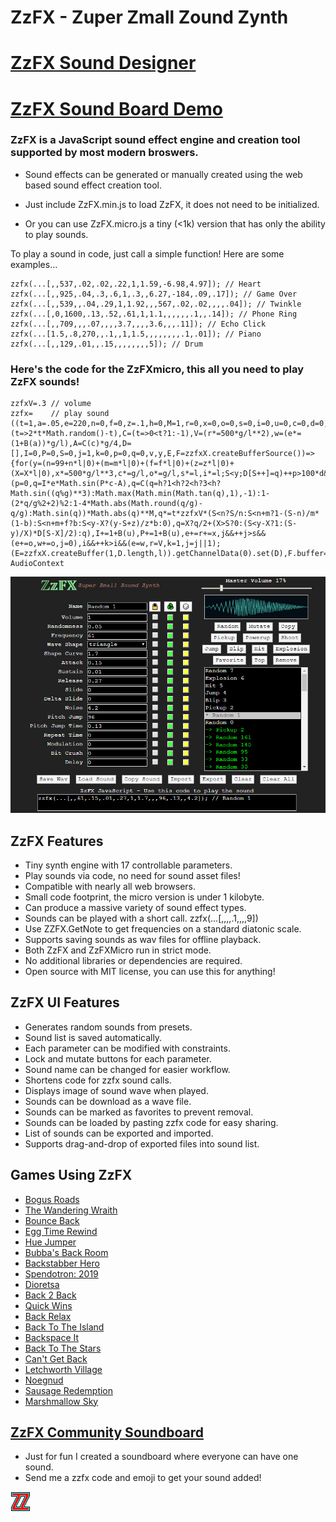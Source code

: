 # ZzFX - Zuper Zmall Zound Zynth

# [ZzFX Sound Designer](https://zzfx.3d2k.com)
# [ZzFX Sound Board Demo](https://codepen.io/KilledByAPixel/full/BaowKzv)

### ZzFX is a JavaScript sound effect engine and creation tool supported by most modern broswers.

- Sound effects can be generated or manually created using the web based sound effect creation tool.

- Just include ZzFX.min.js to load ZzFX, it does not need to be initialized.

- Or you can use ZzFX.micro.js a tiny (<1k) version that has only the ability to play sounds.

To play a sound in code, just call a simple function! Here are some examples...

```
zzfx(...[,,537,.02,.02,.22,1,1.59,-6.98,4.97]); // Heart
zzfx(...[,,925,.04,.3,.6,1,.3,,6.27,-184,.09,.17]); // Game Over
zzfx(...[,,539,,.04,.29,1,1.92,,,567,.02,.02,,,,.04]); // Twinkle
zzfx(...[,0,1600,.13,.52,.61,1,1.1,,,,,,.1,,.14]); // Phone Ring
zzfx(...[,,709,,,.07,,,,3.7,,,,3.6,,,.11]); // Echo Click
zzfx(...[1.5,.8,270,,.1,,1,1.5,,,,,,,,.1,.01]); // Piano
zzfx(...[,,129,.01,,.15,,,,,,,,5]); // Drum
```

### Here's the code for the ZzFXmicro, this all you need to play ZzFX sounds!

```
zzfxV=.3 // volume
zzfx=    // play sound
((t=1,a=.05,e=220,n=0,f=0,z=.1,h=0,M=1,r=0,x=0,o=0,s=0,i=0,u=0,c=0,d=0,X=0,b=1,m=0,g=2*Math.PI,l=44100,B=(t=>2*t*Math.random()-t),C=(t=>0<t?1:-1),V=(r*=500*g/l**2),w=(e*=(1+B(a))*g/l),A=C(c)*g/4,D=[],I=0,P=0,S=0,j=1,k=0,p=0,q=0,v,y,E,F=zzfxX.createBufferSource())=>{for(y=(n=99+n*l|0)+(m=m*l|0)+(f=f*l|0)+(z=z*l|0)+(X=X*l|0),x*=500*g/l**3,c*=g/l,o*=g/l,s*=l,i*=l;S<y;D[S++]=q)++p>100*d&&(p=0,q=I*e*Math.sin(P*c-A),q=C(q=h?1<h?2<h?3<h?Math.sin((q%g)**3):Math.max(Math.min(Math.tan(q),1),-1):1-(2*q/g%2+2)%2:1-4*Math.abs(Math.round(q/g)-q/g):Math.sin(q))*Math.abs(q)**M,q*=t*zzfxV*(S<n?S/n:S<n+m?1-(S-n)/m*(1-b):S<n+m+f?b:S<y-X?(y-S+z)/z*b:0),q=X?q/2+(X>S?0:(S<y-X?1:(S-y)/X)*D[S-X]/2):q),I+=1+B(u),P+=1+B(u),e+=r+=x,j&&++j>s&&(e+=o,w+=o,j=0),i&&++k>i&&(e=w,r=V,k=1,j=j||1);(E=zzfxX.createBuffer(1,D.length,l)).getChannelData(0).set(D),F.buffer=E,F.connect(zzfxX.destination),F.start()}),zzfxX=new AudioContext
```

![ZzFX Image](/screenshot.jpg)

## ZzFX Features

- Tiny synth engine with 17 controllable parameters.
- Play sounds via code, no need for sound asset files!
- Compatible with nearly all web browsers.
- Small code footprint, the micro version is under 1 kilobyte.
- Can produce a massive variety of sound effect types.
- Sounds can be played with a short call. zzfx(...[,,,,.1,,,,9])
- Use ZZFX.GetNote to get frequencies on a standard diatonic scale.
- Supports saving sounds as wav files for offline playback.
- Both ZzFX and ZzFXMicro run in strict mode.
- No additional libraries or dependencies are required.
- Open source with MIT license, you can use this for anything!

## ZzFX UI Features

- Generates random sounds from presets.
- Sound list is saved automatically.
- Each parameter can be modified with constraints.
- Lock and mutate buttons for each parameter.
- Sound name can be changed for easier workflow.
- Shortens code for zzfx sound calls.
- Displays image of sound wave when played.
- Sounds can be download as a wave file.
- Sounds can be marked as favorites to prevent removal.
- Sounds can be loaded by pasting zzfx code for easy sharing.
- List of sounds can be exported and imported.
- Supports drag-and-drop of exported files into sound list.

## Games Using ZzFX

- [Bogus Roads](https://www.newgrounds.com/portal/view/747570)
- [The Wandering Wraith](https://js13kgames.com/entries/the-wandering-wraith)
- [Bounce Back](https://js13kgames.com/entries/bounce-back)
- [Egg Time Rewind](https://killedbyapixel.itch.io/egg-time)
- [Hue Jumper](https://killedbyapixel.itch.io/hue-jumper)
- [Bubba's Back Room](https://js13kgames.com/entries/bubbas-back-room)
- [Backstabber Hero](https://js13kgames.com/entries/backstabber-hero)
- [Spendotron: 2019](https://killedbyapixel.itch.io/currency-wars)
- [Dioretsa](https://js13kgames.com/entries/20461-dioretsa)
- [Back 2 Back](https://js13kgames.com/entries/back-2-back)
- [Quick Wins](https://js13kgames.com/entries/quick-wins)
- [Back Relax](http://js13kgames.com/entries/back-relax)
- [Back To The Island](https://js13kgames.com/entries/back-to-the-island)
- [Backspace It](http://js13kgames.com/entries/backspace-it)
- [Back To The Stars](https://js13kgames.com/entries/back-to-the-stars)
- [Can't Get Back](https://js13kgames.com/entries/cant-get-back)
- [Letchworth Village](https://js13kgames.com/entries/letchworth-village)
- [Noegnud](https://js13kgames.com/entries/noegnud)
- [Sausage Redemption](https://gogoprog.itch.io/sausage-redemption)
- [Marshmallow Sky](https://github.com/baturinsky/marshmallow-sky) 

## [ZzFX Community Soundboard](https://codepen.io/KilledByAPixel/full/dyYVwGP)

- Just for fun I created a soundboard where everyone can have one sound.
- Send me a zzfx code and emoji to get your sound added!

![ZzFX Image](/favicon.png) 
